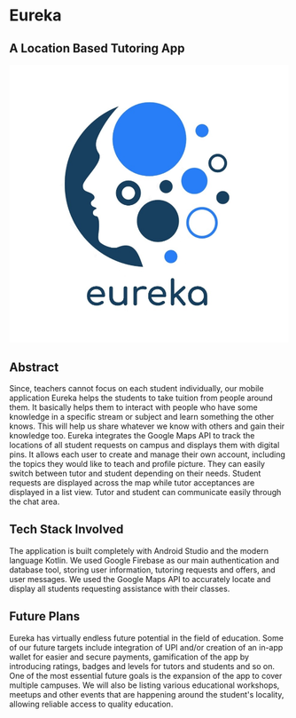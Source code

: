 # Eureka

## A Location Based Tutoring App

<p align="center">
  <img src="eureka.png">
</p>

## Abstract

Since, teachers cannot focus on each student individually, our mobile application Eureka helps the students to take tuition from people around them. It basically helps them to interact with people who have some knowledge in a specific stream or subject and learn something the other knows. This will help us share whatever we know with others and gain their knowledge too. Eureka integrates the Google Maps API to track the locations of all student requests on campus and displays them with digital pins. It allows each user to create and manage their own account, including the topics they would like to teach and profile picture. They can easily switch between tutor and student depending on their needs. Student requests are displayed across the map while tutor acceptances are displayed in a list view. Tutor and student can communicate easily through the chat area.

## Tech Stack Involved

The application is built completely with Android Studio and the modern language Kotlin. We used Google Firebase as our main authentication and database tool, storing user information, tutoring requests and offers, and user messages. We used the Google Maps API to accurately locate and display all students requesting assistance with their classes.

## Future Plans

Eureka has virtually endless future potential in the field of education. Some of our future targets include integration of UPI and/or creation of an in-app wallet for easier and secure payments, gamification of the app by introducing ratings, badges and levels for tutors and students and so on. One of the most essential future goals is the expansion of the app to cover multiple campuses. We will also be listing various educational workshops, meetups and other events that are happening around the student's locality, allowing reliable access to quality education.
